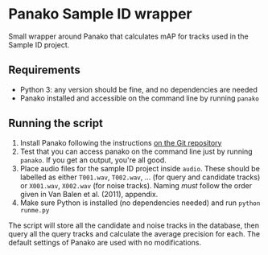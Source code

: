 # Panako Sample ID wrapper

Small wrapper around Panako that calculates mAP for tracks used in the Sample ID project.

## Requirements

- Python 3: any version should be fine, and no dependencies are needed
- Panako installed and accessible on the command line by running `panako`

## Running the script

1. Install Panako following the instructions [on the Git repository](https://github.com/JorenSix/Panako)
2. Test that you can access panako on the command line just by running `panako`. If you get an output, you're all good.
3. Place audio files for the sample ID project inside `audio`. These should be labelled as either `T001.wav`, `T002.wav`, ... (for query and candidate tracks) or `X001.wav`, `X002.wav` (for noise tracks). Naming *must* follow the order given in Van Balen et al. (2011), appendix.
4. Make sure Python is installed (no dependencies needed) and run `python runme.py`

The script will store all the candidate and noise tracks in the database, then query all the query tracks and calculate the average precision for each. The default settings of Panako are used with no modifications.
